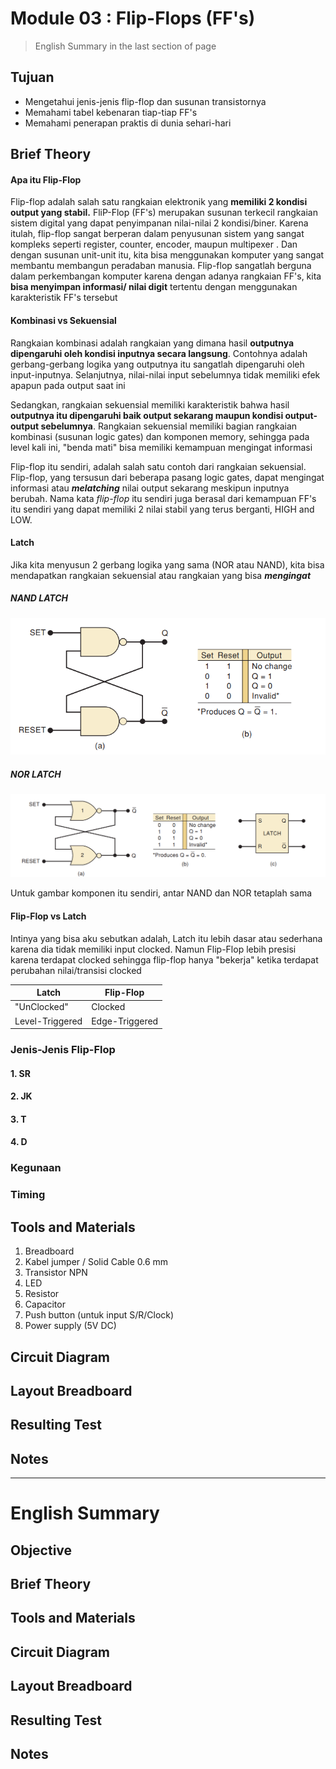 # Module 03 : Flip-Flops (FF's)
>English Summary in the last section of page

## Tujuan
- Mengetahui jenis-jenis flip-flop dan susunan transistornya
- Memahami tabel kebenaran tiap-tiap FF's
- Memahami penerapan praktis di dunia sehari-hari

## Brief Theory
#### Apa itu Flip-Flop
Flip-flop adalah salah satu rangkaian elektronik yang **memiliki 2 kondisi output yang stabil.** FliP-Flop (FF's) merupakan susunan terkecil rangkaian sistem digital yang dapat penyimpanan nilai-nilai 2 kondisi/biner. Karena itulah, flip-flop sangat berperan dalam penyusunan sistem yang sangat kompleks seperti register, counter, encoder, maupun multipexer . Dan dengan susunan unit-unit itu, kita bisa menggunakan komputer yang sangat membantu membangun peradaban manusia.
Flip-flop sangatlah berguna dalam perkembangan komputer karena dengan adanya rangkaian FF's, kita **bisa menyimpan informasi/ nilai digit** tertentu dengan menggunakan karakteristik FF's tersebut
#### Kombinasi vs Sekuensial
Rangkaian kombinasi adalah rangkaian yang dimana hasil **outputnya dipengaruhi oleh kondisi inputnya secara langsung**. Contohnya adalah gerbang-gerbang logika yang outputnya itu sangatlah dipengaruhi oleh input-inputnya. Selanjutnya, nilai-nilai input sebelumnya tidak memiliki efek apapun pada output saat ini

Sedangkan, rangkaian sekuensial memiliki karakteristik bahwa hasil **outputnya itu dipengaruhi baik output sekarang maupun kondisi output-output sebelumnya**. Rangkaian sekuensial memiliki bagian rangkaian kombinasi (susunan logic gates) dan komponen memory, sehingga pada level kali ini, "benda mati" bisa memiliki kemampuan mengingat informasi

Flip-flop itu sendiri, adalah salah satu contoh dari rangkaian sekuensial. Flip-flop, yang tersusun dari beberapa pasang logic gates, dapat mengingat informasi atau ***melatching*** nilai output sekarang meskipun inputnya berubah. 
Nama kata *flip-flop* itu sendiri juga berasal dari kemampuan FF's itu sendiri yang dapat memiliki 2 nilai stabil yang terus berganti, HIGH and LOW.
#### Latch
Jika kita menyusun 2 gerbang logika yang sama (NOR atau NAND), kita bisa mendapatkan rangkaian sekuensial atau rangkaian yang bisa ***mengingat***

##### NAND LATCH
![NAND latch](image.png)
##### NOR LATCH
![NOR latch](image-1.png)

Untuk gambar komponen itu sendiri, antar NAND dan NOR tetaplah sama

#### Flip-Flop vs Latch
Intinya yang bisa aku sebutkan adalah, Latch itu lebih dasar atau sederhana karena dia tidak memiliki input clocked. Namun Flip-Flop lebih presisi karena terdapat clocked sehingga flip-flop hanya "bekerja" ketika terdapat perubahan nilai/transisi clocked

Latch|Flip-Flop
--|--
"UnClocked"|Clocked
Level-Triggered|Edge-Triggered

### Jenis-Jenis Flip-Flop
#### 1. SR
#### 2. JK
#### 3. T
#### 4. D
### Kegunaan
### Timing

## Tools and Materials
1. Breadboard
2. Kabel jumper / Solid Cable 0.6 mm
3. Transistor NPN
4. LED
5. Resistor
6. Capacitor
7. Push button (untuk input S/R/Clock)
8. Power supply (5V DC)

## Circuit Diagram


## Layout Breadboard

## Resulting Test

## Notes

---
# English Summary

## Objective

## Brief Theory

## Tools and Materials

## Circuit Diagram

## Layout Breadboard

## Resulting Test

## Notes


